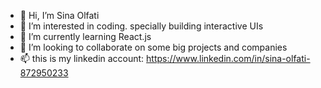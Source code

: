 - 👋 Hi, I’m Sina Olfati
- 👀 I’m interested in coding. specially building interactive UIs
- 🌱 I’m currently learning React.js
- 💞️ I’m looking to collaborate on some big projects and companies
- 📫 this is my linkedin account: https://www.linkedin.com/in/sina-olfati-872950233
